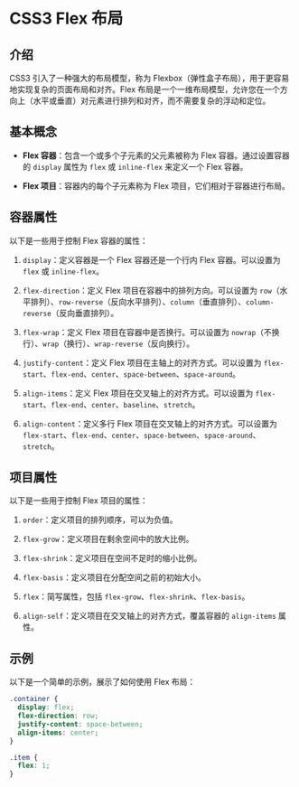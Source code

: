 # CSS3 Flex 布局

## 介绍

CSS3 引入了一种强大的布局模型，称为 Flexbox（弹性盒子布局），用于更容易地实现复杂的页面布局和对齐。Flex 布局是一个一维布局模型，允许您在一个方向上（水平或垂直）对元素进行排列和对齐，而不需要复杂的浮动和定位。

## 基本概念

- **Flex 容器**：包含一个或多个子元素的父元素被称为 Flex 容器。通过设置容器的 `display` 属性为 `flex` 或 `inline-flex` 来定义一个 Flex 容器。

- **Flex 项目**：容器内的每个子元素称为 Flex 项目，它们相对于容器进行布局。

## 容器属性

以下是一些用于控制 Flex 容器的属性：

1. `display`：定义容器是一个 Flex 容器还是一个行内 Flex 容器。可以设置为 `flex` 或 `inline-flex`。

2. `flex-direction`：定义 Flex 项目在容器中的排列方向。可以设置为 `row`（水平排列）、`row-reverse`（反向水平排列）、`column`（垂直排列）、`column-reverse`（反向垂直排列）。

3. `flex-wrap`：定义 Flex 项目在容器中是否换行。可以设置为 `nowrap`（不换行）、`wrap`（换行）、`wrap-reverse`（反向换行）。

4. `justify-content`：定义 Flex 项目在主轴上的对齐方式。可以设置为 `flex-start`、`flex-end`、`center`、`space-between`、`space-around`。

5. `align-items`：定义 Flex 项目在交叉轴上的对齐方式。可以设置为 `flex-start`、`flex-end`、`center`、`baseline`、`stretch`。

6. `align-content`：定义多行 Flex 项目在交叉轴上的对齐方式。可以设置为 `flex-start`、`flex-end`、`center`、`space-between`、`space-around`、`stretch`。

## 项目属性

以下是一些用于控制 Flex 项目的属性：

1. `order`：定义项目的排列顺序，可以为负值。

2. `flex-grow`：定义项目在剩余空间中的放大比例。

3. `flex-shrink`：定义项目在空间不足时的缩小比例。

4. `flex-basis`：定义项目在分配空间之前的初始大小。

5. `flex`：简写属性，包括 `flex-grow`、`flex-shrink`、`flex-basis`。

6. `align-self`：定义项目在交叉轴上的对齐方式，覆盖容器的 `align-items` 属性。

## 示例

以下是一个简单的示例，展示了如何使用 Flex 布局：

```css
.container {
  display: flex;
  flex-direction: row;
  justify-content: space-between;
  align-items: center;
}

.item {
  flex: 1;
}
